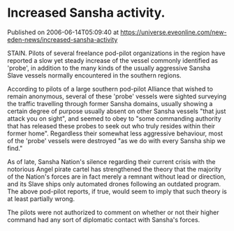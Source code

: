 # Increased Sansha activity.
Published on 2006-06-14T05:09:40 at https://universe.eveonline.com/new-eden-news/increased-sansha-activity

STAIN. Pilots of several freelance pod-pilot organizations in the region have reported a slow yet steady increase of the vessel commonly identified as 'probe', in addition to the many kinds of the usually aggressive Sansha Slave vessels normally encountered in the southern regions.   
  
According to pilots of a large southern pod-pilot Alliance that wished to remain anonymous, several of these 'probe' vessels were sighted surveying the traffic travelling through former Sansha domains, usually showing a certain degree of purpose usually absent on other Sansha vessels "that just attack you on sight", and seemed to obey to "some commanding authority that has released these probes to seek out who truly resides within their former home". Regardless their somewhat less aggressive behaviour, most of the 'probe' vessels were destroyed "as we do with every Sansha ship we find."   
  
As of late, Sansha Nation's silence regarding their current crisis with the notorious Angel pirate cartel has strengthened the theory that the majority of the Nation's forces are in fact merely a remnant without lead or direction, and its Slave ships only automated drones following an outdated program. The above pod-pilot reports, if true, would seem to imply that such theory is at least partially wrong.   
  
The pilots were not authorized to comment on whether or not their higher command had any sort of diplomatic contact with Sansha's forces.
